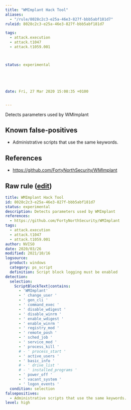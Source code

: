 ```yaml
---
title: "WMImplant Hack Tool"
aliases:
  - "/rule/8028c2c3-e25a-46e3-827f-bbb5abf181d7"
ruleid: 8028c2c3-e25a-46e3-827f-bbb5abf181d7

tags:
  - attack.execution
  - attack.t1047
  - attack.t1059.001



status: experimental





date: Fri, 27 Mar 2020 15:08:35 +0100


---
```


Detects parameters used by WMImplant

<!--more-->


## Known false-positives

* Administrative scripts that use the same keywords.



## References

* https://github.com/FortyNorthSecurity/WMImplant


## Raw rule ([edit](https://github.com/SigmaHQ/sigma/edit/master/rules/windows/powershell/powershell_script/posh_ps_wmimplant.yml))
```yaml
title: WMImplant Hack Tool
id: 8028c2c3-e25a-46e3-827f-bbb5abf181d7
status: experimental
description: Detects parameters used by WMImplant
references:
  - https://github.com/FortyNorthSecurity/WMImplant
tags:
  - attack.execution
  - attack.t1047
  - attack.t1059.001
author: NVISO
date: 2020/03/26
modified: 2021/10/16
logsource:
  product: windows
  category: ps_script
  definition: Script block logging must be enabled
detection:
  selection:
    ScriptBlockText|contains:
      - 'WMImplant'
      - ' change_user '
      - ' gen_cli '
      - ' command_exec '
      - ' disable_wdigest '
      - ' disable_winrm '
      - ' enable_wdigest '
      - ' enable_winrm '
      - ' registry_mod '
      - ' remote_posh '
      - ' sched_job '
      - ' service_mod '
      - ' process_kill '
      # - ' process_start '
      - ' active_users '
      - ' basic_info '
      # - ' drive_list '
      # - ' installed_programs '
      - ' power_off '
      - ' vacant_system '
      - ' logon_events '
  condition: selection
falsepositives:
  - Administrative scripts that use the same keywords.
level: high

```
